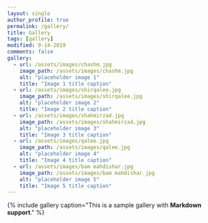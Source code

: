 ```yaml
---
layout: single
author_profile: true
permalink: /gallery/
title: Gallery
tags: [gallery]
modified: 9-14-2019
comments: false
gallery:
  - url: /assets/images/chashm.jpg
    image_path: /assets/images/chashm.jpg
    alt: "placeholder image 1"
    title: "Image 1 title caption"
  - url: /assets/images/shirqalee.jpg
    image_path: /assets/images/shirqalee.jpg
    alt: "placeholder image 2"
    title: "Image 2 title caption"
  - url: /assets/images/shahmirzad.jpg
    image_path: /assets/images/shahmirzad.jpg
    alt: "placeholder image 3"
    title: "Image 3 title caption"  
  - url: /assets/images/qalee.jpg
    image_path: /assets/images/qalee.jpg
    alt: "placeholder image 4"
    title: "Image 4 title caption"
  - url: /assets/images/bam mahdishar.jpg
    image_path: /assets/images/bam mahdishar.jpg
    alt: "placeholder image 5"
    title: "Image 5 title caption"    
---
```


{% include gallery caption="This is a sample gallery with **Markdown support**." %}

